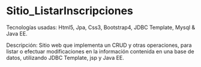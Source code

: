 # Sitio_ListarInscripciones
Tecnologías usadas: Html5, Jpa, Css3, Bootstrap4, JDBC Template, Mysql & Java EE.

Descripción: Sitio web que implementa un CRUD y otras operaciones, para listar o efectuar modificaciones en la información contenida en una base de datos, utilizando JDBC Template, jsp y Java EE.

